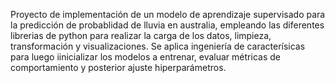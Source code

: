 Proyecto de implementación de un modelo de aprendizaje supervisado para la predicción de probablidad de lluvia en australia, empleando las diferentes librerias de python para realizar la carga de los datos, limpieza, transformación y visualizaciones. Se aplica ingeniería de caracterísicas para luego iinicializar los modelos a entrenar, evaluar métricas de comportamiento y posterior ajuste hiperparámetros.
